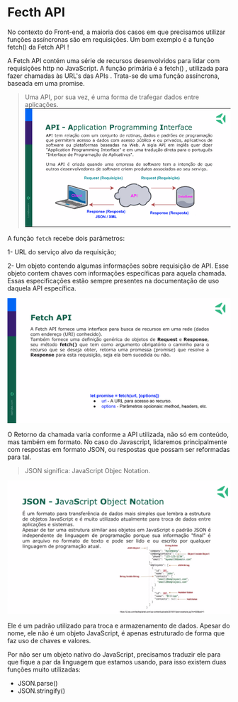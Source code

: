# Fecth API

No contexto do Front-end, a maioria dos casos em que precisamos utilizar funções assíncronas são em requisições. Um bom exemplo é a função fetch() da Fetch API !

A Fetch API contém uma série de recursos desenvolvidos para lidar com requisições http no JavaScript. A função primária é a fetch() , utilizada para fazer chamadas às URL's das APIs . Trata-se de uma função assíncrona, baseada em uma promise.

>Uma API, por sua vez, é uma forma de trafegar dados entre aplicações.
![API Image](API.png)

A função `fetch` recebe dois parâmetros:

1- URL do serviço alvo da requisição;

2- Um objeto contendo algumas informações sobre requisição de API. Esse objeto contem chaves com informações específicas para aquela chamada. Essas especificações estão sempre presentes na documentação de uso daquela API específica.

![Fetch](Fetch%20API.png)


O Retorno da chamada varia conforme a API utilizada, não só em conteúdo, mas também em formato.
No caso do Javascript, lidaremos principalmente com respostas em formato JSON, ou respostas que possam ser reformadas para tal.

>JSON significa: JavaScript Objec Notation.

![JSON Image](json.png)

Ele é um padrão utilizado para troca e armazenamento de dados. Apesar do nome, ele não é um objeto JavaScript, é apenas estruturado de forma que faz uso de chaves e valores.

Por não ser um objeto nativo do JavaScript, precisamos traduzir ele para que fique a par da linguagem que estamos usando, para isso existem duas funções muito utilizadas:

* JSON.parse()
* JSON.stringify()